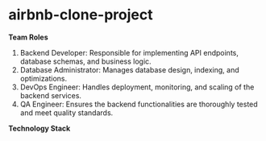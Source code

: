 # airbnb-clone-project

**Team Roles**
1. Backend Developer: Responsible for implementing API endpoints, database schemas, and business logic.
2. Database Administrator: Manages database design, indexing, and optimizations.
3. DevOps Engineer: Handles deployment, monitoring, and scaling of the backend services.
4. QA Engineer: Ensures the backend functionalities are thoroughly tested and meet quality standards.

**Technology Stack**

